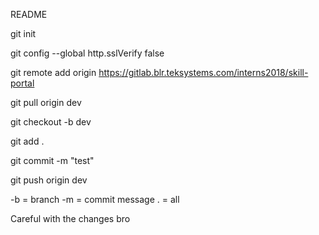README

git init

git config --global http.sslVerify false

git remote add origin https://gitlab.blr.teksystems.com/interns2018/skill-portal

git pull origin dev

git checkout -b dev

git add .

git commit -m "test"

git push origin dev



-b = branch
-m = commit message
. = all

Careful with the changes bro